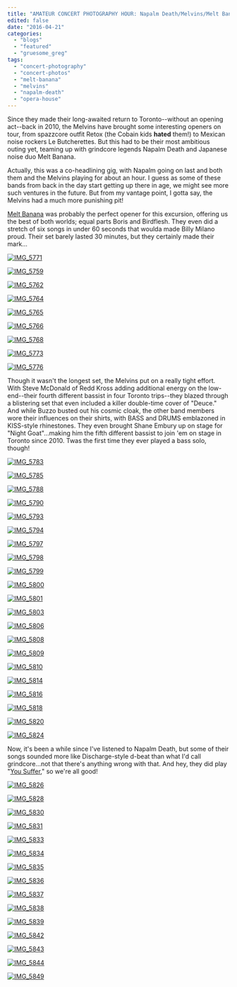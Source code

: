 ```yaml
---
title: "AMATEUR CONCERT PHOTOGRAPHY HOUR: Napalm Death/Melvins/Melt Banana @ Opera House, April 19, 2016"
edited: false
date: "2016-04-21"
categories:
  - "blogs"
  - "featured"
  - "gruesome_greg"
tags:
  - "concert-photography"
  - "concert-photos"
  - "melt-banana"
  - "melvins"
  - "napalm-death"
  - "opera-house"
---
```


Since they made their long-awaited return to Toronto--without an opening act--back in 2010, the Melvins have brought some interesting openers on tour, from spazzcore outfit Retox (the Cobain kids **hated** them!) to Mexican noise rockers Le Butcherettes. But this had to be their most ambitious outing yet, teaming up with grindcore legends Napalm Death and Japanese noise duo Melt Banana.

Actually, this was a co-headlining gig, with Napalm going on last and both them and the Melvins playing for about an hour. I guess as some of these bands from back in the day start getting up there in age, we might see more such ventures in the future. But from my vantage point, I gotta say, the Melvins had a much more punishing pit!

[Melt Banana](http://www.melt-banana.net/) was probably the perfect opener for this excursion, offering us the best of both worlds; equal parts Boris and Birdflesh. They even did a stretch of six songs in under 60 seconds that woulda made Billy Milano proud. Their set barely lasted 30 minutes, but they certainly made their mark...

[![IMG_5771](https://hellbound.ca/wp-content/uploads/2016/04/IMG_5771-1024x768.jpg)](https://hellbound.ca/wp-content/uploads/2016/04/IMG_5771.jpg)

[![IMG_5759](https://hellbound.ca/wp-content/uploads/2016/04/IMG_5759.jpg)](https://hellbound.ca/wp-content/uploads/2016/04/IMG_5759.jpg)

[![IMG_5762](https://hellbound.ca/wp-content/uploads/2016/04/IMG_5762.jpg)](https://hellbound.ca/wp-content/uploads/2016/04/IMG_5762.jpg)

[![IMG_5764](https://hellbound.ca/wp-content/uploads/2016/04/IMG_5764.jpg)](https://hellbound.ca/wp-content/uploads/2016/04/IMG_5764.jpg)

[![IMG_5765](https://hellbound.ca/wp-content/uploads/2016/04/IMG_5765.jpg)](https://hellbound.ca/wp-content/uploads/2016/04/IMG_5765.jpg)

[![IMG_5766](https://hellbound.ca/wp-content/uploads/2016/04/IMG_5766.jpg)](https://hellbound.ca/wp-content/uploads/2016/04/IMG_5766.jpg)

[![IMG_5768](https://hellbound.ca/wp-content/uploads/2016/04/IMG_5768.jpg)](https://hellbound.ca/wp-content/uploads/2016/04/IMG_5768.jpg)

[![IMG_5773](https://hellbound.ca/wp-content/uploads/2016/04/IMG_5773-1024x768.jpg)](https://hellbound.ca/wp-content/uploads/2016/04/IMG_5773.jpg)

[![IMG_5776](https://hellbound.ca/wp-content/uploads/2016/04/IMG_5776.jpg)](https://hellbound.ca/wp-content/uploads/2016/04/IMG_5776.jpg)

Though it wasn't the longest set, the Melvins put on a really tight effort. With Steve McDonald of Redd Kross adding additional energy on the low-end--their fourth different bassist in four Toronto trips--they blazed through a blistering set that even included a killer double-time cover of "Deuce." And while Buzzo busted out his cosmic cloak, the other band members wore their influences on their shirts, with BASS and DRUMS emblazoned in KISS-style rhinestones. They even brought Shane Embury up on stage for "Night Goat"...making him the fifth different bassist to join 'em on stage in Toronto since 2010. Twas the first time they ever played a bass solo, though!

[![IMG_5783](https://hellbound.ca/wp-content/uploads/2016/04/IMG_5783.jpg)](https://hellbound.ca/wp-content/uploads/2016/04/IMG_5783.jpg)

[![IMG_5785](https://hellbound.ca/wp-content/uploads/2016/04/IMG_5785-1024x768.jpg)](https://hellbound.ca/wp-content/uploads/2016/04/IMG_5785.jpg)

[![IMG_5788](https://hellbound.ca/wp-content/uploads/2016/04/IMG_5788-1024x768.jpg)](https://hellbound.ca/wp-content/uploads/2016/04/IMG_5788.jpg)

[![IMG_5790](https://hellbound.ca/wp-content/uploads/2016/04/IMG_5790.jpg)](https://hellbound.ca/wp-content/uploads/2016/04/IMG_5790.jpg)

[![IMG_5793](https://hellbound.ca/wp-content/uploads/2016/04/IMG_5793.jpg)](https://hellbound.ca/wp-content/uploads/2016/04/IMG_5793.jpg)

[![IMG_5794](https://hellbound.ca/wp-content/uploads/2016/04/IMG_5794.jpg)](https://hellbound.ca/wp-content/uploads/2016/04/IMG_5794.jpg)

[![IMG_5797](https://hellbound.ca/wp-content/uploads/2016/04/IMG_5797.jpg)](https://hellbound.ca/wp-content/uploads/2016/04/IMG_5797.jpg)

[![IMG_5798](https://hellbound.ca/wp-content/uploads/2016/04/IMG_5798.jpg)](https://hellbound.ca/wp-content/uploads/2016/04/IMG_5798.jpg)

[![IMG_5799](https://hellbound.ca/wp-content/uploads/2016/04/IMG_5799-1024x768.jpg)](https://hellbound.ca/wp-content/uploads/2016/04/IMG_5799.jpg)

[![IMG_5800](https://hellbound.ca/wp-content/uploads/2016/04/IMG_5800-1024x768.jpg)](https://hellbound.ca/wp-content/uploads/2016/04/IMG_5800.jpg)

[![IMG_5801](https://hellbound.ca/wp-content/uploads/2016/04/IMG_5801.jpg)](https://hellbound.ca/wp-content/uploads/2016/04/IMG_5801.jpg)

[![IMG_5803](https://hellbound.ca/wp-content/uploads/2016/04/IMG_5803.jpg)](https://hellbound.ca/wp-content/uploads/2016/04/IMG_5803.jpg)

[![IMG_5806](https://hellbound.ca/wp-content/uploads/2016/04/IMG_5806.jpg)](https://hellbound.ca/wp-content/uploads/2016/04/IMG_5806.jpg)

[![IMG_5808](https://hellbound.ca/wp-content/uploads/2016/04/IMG_5808-1024x768.jpg)](https://hellbound.ca/wp-content/uploads/2016/04/IMG_5808.jpg)

[![IMG_5809](https://hellbound.ca/wp-content/uploads/2016/04/IMG_5809.jpg)](https://hellbound.ca/wp-content/uploads/2016/04/IMG_5809.jpg)

[![IMG_5810](https://hellbound.ca/wp-content/uploads/2016/04/IMG_5810.jpg)](https://hellbound.ca/wp-content/uploads/2016/04/IMG_5810.jpg)

[![IMG_5814](https://hellbound.ca/wp-content/uploads/2016/04/IMG_5814.jpg)](https://hellbound.ca/wp-content/uploads/2016/04/IMG_5814.jpg)

[![IMG_5816](https://hellbound.ca/wp-content/uploads/2016/04/IMG_5816-1024x768.jpg)](https://hellbound.ca/wp-content/uploads/2016/04/IMG_5816.jpg)

[![IMG_5818](https://hellbound.ca/wp-content/uploads/2016/04/IMG_5818-1024x768.jpg)](https://hellbound.ca/wp-content/uploads/2016/04/IMG_5818.jpg)

[![IMG_5820](https://hellbound.ca/wp-content/uploads/2016/04/IMG_5820-1024x768.jpg)](https://hellbound.ca/wp-content/uploads/2016/04/IMG_5820.jpg)

[![IMG_5824](https://hellbound.ca/wp-content/uploads/2016/04/IMG_5824-1024x768.jpg)](https://hellbound.ca/wp-content/uploads/2016/04/IMG_5824.jpg)

Now, it's been a while since I've listened to Napalm Death, but some of their songs sounded more like Discharge-style d-beat than what I'd call grindcore...not that there's anything wrong with that. And hey, they did play "[You Suffer](https://www.youtube.com/watch?v=ybGOT4d2Hs8)," so we're all good!

[![IMG_5826](https://hellbound.ca/wp-content/uploads/2016/04/IMG_5826-1024x768.jpg)](https://hellbound.ca/wp-content/uploads/2016/04/IMG_5826.jpg)

[![IMG_5828](https://hellbound.ca/wp-content/uploads/2016/04/IMG_5828.jpg)](https://hellbound.ca/wp-content/uploads/2016/04/IMG_5828.jpg)

[![IMG_5830](https://hellbound.ca/wp-content/uploads/2016/04/IMG_5830.jpg)](https://hellbound.ca/wp-content/uploads/2016/04/IMG_5830.jpg)

[![IMG_5831](https://hellbound.ca/wp-content/uploads/2016/04/IMG_5831.jpg)](https://hellbound.ca/wp-content/uploads/2016/04/IMG_5831.jpg)

[![IMG_5833](https://hellbound.ca/wp-content/uploads/2016/04/IMG_5833-1024x768.jpg)](https://hellbound.ca/wp-content/uploads/2016/04/IMG_5833.jpg)

[![IMG_5834](https://hellbound.ca/wp-content/uploads/2016/04/IMG_5834.jpg)](https://hellbound.ca/wp-content/uploads/2016/04/IMG_5834.jpg)

[![IMG_5835](https://hellbound.ca/wp-content/uploads/2016/04/IMG_5835.jpg)](https://hellbound.ca/wp-content/uploads/2016/04/IMG_5835.jpg)

[![IMG_5836](https://hellbound.ca/wp-content/uploads/2016/04/IMG_5836.jpg)](https://hellbound.ca/wp-content/uploads/2016/04/IMG_5836.jpg)

[![IMG_5837](https://hellbound.ca/wp-content/uploads/2016/04/IMG_5837.jpg)](https://hellbound.ca/wp-content/uploads/2016/04/IMG_5837.jpg)

[![IMG_5838](https://hellbound.ca/wp-content/uploads/2016/04/IMG_5838-1024x768.jpg)](https://hellbound.ca/wp-content/uploads/2016/04/IMG_5838.jpg)

[![IMG_5839](https://hellbound.ca/wp-content/uploads/2016/04/IMG_5839.jpg)](https://hellbound.ca/wp-content/uploads/2016/04/IMG_5839.jpg)

[![IMG_5842](https://hellbound.ca/wp-content/uploads/2016/04/IMG_5842.jpg)](https://hellbound.ca/wp-content/uploads/2016/04/IMG_5842.jpg)

[![IMG_5843](https://hellbound.ca/wp-content/uploads/2016/04/IMG_5843.jpg)](https://hellbound.ca/wp-content/uploads/2016/04/IMG_5843.jpg)

[![IMG_5844](https://hellbound.ca/wp-content/uploads/2016/04/IMG_5844.jpg)](https://hellbound.ca/wp-content/uploads/2016/04/IMG_5844.jpg)

[![IMG_5849](https://hellbound.ca/wp-content/uploads/2016/04/IMG_5849-1024x768.jpg)](https://hellbound.ca/wp-content/uploads/2016/04/IMG_5849.jpg)
